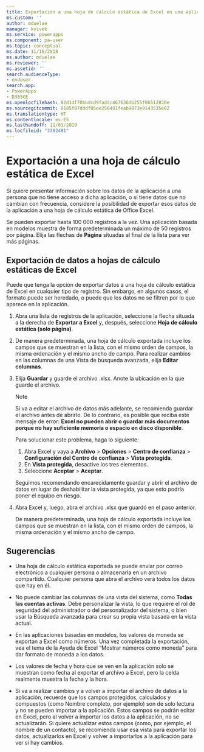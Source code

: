 ```yaml
---
title: Exportación a una hoja de cálculo estática de Excel en una aplicación basada en modelos | Microsoft Docs
ms.custom: ''
author: mduelae
manager: kvivek
ms.service: powerapps
ms.component: pa-user
ms.topic: conceptual
ms.date: 11/16/2018
ms.author: mduelae
ms.reviewer: ''
ms.assetid: ''
search.audienceType:
- enduser
search.app:
- PowerApps
- D365CE
ms.openlocfilehash: 82d14f70bbdcd9faddc467636db255f0b512830e
ms.sourcegitcommit: 8185f87dddf05ee256491feab9873e9143535e02
ms.translationtype: HT
ms.contentlocale: es-ES
ms.lasthandoff: 11/01/2019
ms.locfileid: "3302481"
---
```

# <a name="export-to-an-excel-static-worksheet"></a>Exportación a una hoja de cálculo estática de Excel

Si quiere presentar información sobre los datos de la aplicación a una persona que no tiene acceso a dicha aplicación, o si tiene datos que no cambian con frecuencia, considere la posibilidad de exportar esos datos de la aplicación a una hoja de cálculo estática de Office Excel.

Se pueden exportar hasta 100 000 registros a la vez. Una aplicación basada en modelos muestra de forma predeterminada un máximo de 50 registros por página. Elija las flechas de **Página** situadas al final de la lista para ver más páginas.  
  
## <a name="export-data-to-an-excel-static-worksheet"></a>Exportación de datos a hojas de cálculo estáticas de Excel  
Puede que tenga la opción de exportar datos a una hoja de cálculo estática de Excel en cualquier tipo de registro. Sin embargo, en algunos casos, el formato puede ser heredado, o puede que los datos no se filtren por lo que aparece en la aplicación.  
  
1. Abra una lista de registros de la aplicación, seleccione la flecha situada a la derecha de **Exportar a Excel** y, después, seleccione **Hoja de cálculo estática (solo página)**.  
  
2. De manera predeterminada, una hoja de cálculo exportada incluye los campos que se muestran en la lista, con el mismo orden de campos, la misma ordenación y el mismo ancho de campo. Para realizar cambios en las columnas de una Vista de búsqueda avanzada, elija **Editar columnas**. 
  
3. Elija **Guardar** y guarde el archivo .xlsx. Anote la ubicación en la que guarde el archivo.  
  
   > [!NOTE]
   > Si va a editar el archivo de datos más adelante, se recomienda guardar el archivo antes de abrirlo. De lo contrario, es posible que reciba este mensaje de error: **Excel no pueden abrir o guardar más documentos porque no hay suficiente memoria o espacio en disco disponible**.  
   > 
   > Para solucionar este problema, haga lo siguiente:  
   > 
   > 1. Abra Excel y vaya a **Archivo** > **Opciones** > **Centro de confianza** > **Configuración del Centro de confianza** > **Vista protegida**.  
   > 2.  En **Vista protegida**, desactive los tres elementos.  
   > 3.  Seleccione **Aceptar** > **Aceptar**.  
   > 
   > Seguimos recomendando encarecidamente guardar y abrir el archivo de datos en lugar de deshabilitar la vista protegida, ya que esto podría poner el equipo en riesgo.  


4. Abra Excel y, luego, abra el archivo .xlsx que guardó en el paso anterior.  
  
   De manera predeterminada, una hoja de cálculo exportada incluye los campos que se muestran en la lista, con el mismo orden de campos, la misma ordenación y el mismo ancho de campo.  
  
## <a name="tips"></a>Sugerencias  
  
- Una hoja de cálculo estática exportada se puede enviar por correo electrónico a cualquier persona o almacenarla en un archivo compartido. Cualquier persona que abra el archivo verá todos los datos que hay en él.
  
- No puede cambiar las columnas de una vista del sistema, como **Todas las cuentas activas**. Debe personalizar la vista, lo que requiere el rol de seguridad del administrador o del personalizador del sistema, o bien usar la Búsqueda avanzada para crear su propia vista basada en la vista actual.  
    
- En las aplicaciones basadas en modelos, los valores de moneda se exportan a Excel como números. Una vez completada la exportación, vea el tema de la Ayuda de Excel “Mostrar números como moneda” para dar formato de moneda a los datos.
  
- Los valores de fecha y hora que se ven en la aplicación solo se muestran como fecha al exportar el archivo a Excel, pero la celda realmente muestra la fecha y la hora.  
  
- Si va a realizar cambios y a volver a importar el archivo de datos a la aplicación, recuerde que los campos protegidos, calculados y compuestos (como Nombre completo, por ejemplo) son de solo lectura y no se pueden importar a la aplicación. Estos campos se podrán editar en Excel, pero al volver a importar los datos a la aplicación, no se actualizarán. Si quiere actualizar estos campos (como, por ejemplo, el nombre de un contacto), se recomienda usar esa vista para exportar los datos, actualizarlos en Excel y volver a importarlos a la aplicación para ver si hay cambios.  
  


